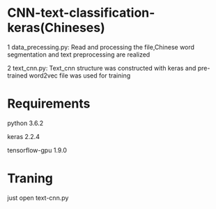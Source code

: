 CNN-text-classification-keras(Chineses)
============================

1  data_precessing.py: Read and processing the file,Chinese word segmentation and text preprocessing are realized

2  text_cnn.py:  Text_cnn structure was constructed with keras and pre-trained word2vec file was used for training 

Requirements
=====
python 3.6.2

keras   2.2.4

tensorflow-gpu 1.9.0

Traning
=====
just open text-cnn.py